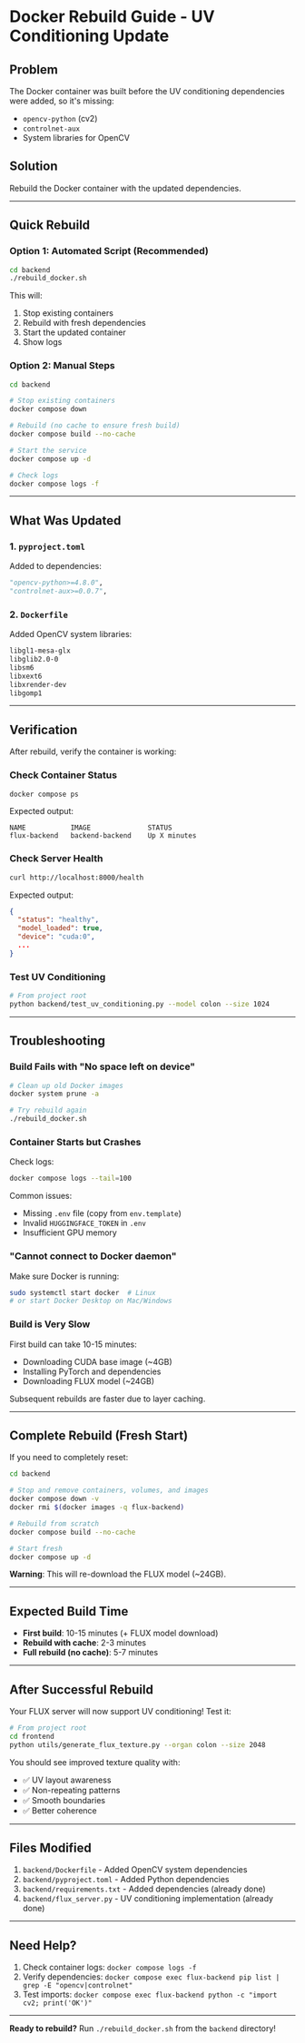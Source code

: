 # Docker Rebuild Guide - UV Conditioning Update

## Problem

The Docker container was built before the UV conditioning dependencies were added, so it's missing:
- `opencv-python` (cv2)
- `controlnet-aux`
- System libraries for OpenCV

## Solution

Rebuild the Docker container with the updated dependencies.

---

## Quick Rebuild

### Option 1: Automated Script (Recommended)

```bash
cd backend
./rebuild_docker.sh
```

This will:
1. Stop existing containers
2. Rebuild with fresh dependencies
3. Start the updated container
4. Show logs

### Option 2: Manual Steps

```bash
cd backend

# Stop existing containers
docker compose down

# Rebuild (no cache to ensure fresh build)
docker compose build --no-cache

# Start the service
docker compose up -d

# Check logs
docker compose logs -f
```

---

## What Was Updated

### 1. `pyproject.toml`
Added to dependencies:
```python
"opencv-python>=4.8.0",
"controlnet-aux>=0.0.7",
```

### 2. `Dockerfile`
Added OpenCV system libraries:
```dockerfile
libgl1-mesa-glx
libglib2.0-0
libsm6
libxext6
libxrender-dev
libgomp1
```

---

## Verification

After rebuild, verify the container is working:

### Check Container Status
```bash
docker compose ps
```

Expected output:
```
NAME           IMAGE              STATUS
flux-backend   backend-backend    Up X minutes
```

### Check Server Health
```bash
curl http://localhost:8000/health
```

Expected output:
```json
{
  "status": "healthy",
  "model_loaded": true,
  "device": "cuda:0",
  ...
}
```

### Test UV Conditioning
```bash
# From project root
python backend/test_uv_conditioning.py --model colon --size 1024
```

---

## Troubleshooting

### Build Fails with "No space left on device"

```bash
# Clean up old Docker images
docker system prune -a

# Try rebuild again
./rebuild_docker.sh
```

### Container Starts but Crashes

Check logs:
```bash
docker compose logs --tail=100
```

Common issues:
- Missing `.env` file (copy from `env.template`)
- Invalid `HUGGINGFACE_TOKEN` in `.env`
- Insufficient GPU memory

### "Cannot connect to Docker daemon"

Make sure Docker is running:
```bash
sudo systemctl start docker  # Linux
# or start Docker Desktop on Mac/Windows
```

### Build is Very Slow

First build can take 10-15 minutes:
- Downloading CUDA base image (~4GB)
- Installing PyTorch and dependencies
- Downloading FLUX model (~24GB)

Subsequent rebuilds are faster due to layer caching.

---

## Complete Rebuild (Fresh Start)

If you need to completely reset:

```bash
cd backend

# Stop and remove containers, volumes, and images
docker compose down -v
docker rmi $(docker images -q flux-backend)

# Rebuild from scratch
docker compose build --no-cache

# Start fresh
docker compose up -d
```

**Warning**: This will re-download the FLUX model (~24GB).

---

## Expected Build Time

- **First build**: 10-15 minutes (+ FLUX model download)
- **Rebuild with cache**: 2-3 minutes
- **Full rebuild (no cache)**: 5-7 minutes

---

## After Successful Rebuild

Your FLUX server will now support UV conditioning! Test it:

```bash
# From project root
cd frontend
python utils/generate_flux_texture.py --organ colon --size 2048
```

You should see improved texture quality with:
- ✅ UV layout awareness
- ✅ Non-repeating patterns
- ✅ Smooth boundaries
- ✅ Better coherence

---

## Files Modified

1. `backend/Dockerfile` - Added OpenCV system dependencies
2. `backend/pyproject.toml` - Added Python dependencies
3. `backend/requirements.txt` - Added dependencies (already done)
4. `backend/flux_server.py` - UV conditioning implementation (already done)

---

## Need Help?

1. Check container logs: `docker compose logs -f`
2. Verify dependencies: `docker compose exec flux-backend pip list | grep -E "opencv|controlnet"`
3. Test imports: `docker compose exec flux-backend python -c "import cv2; print('OK')"`

---

**Ready to rebuild?** Run `./rebuild_docker.sh` from the `backend` directory!

